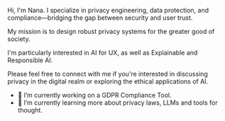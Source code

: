 Hi, I'm Nana. I specialize in privacy engineering, data protection, and compliance—bridging the gap between security and user trust.

My mission is to design robust privacy systems for the greater good of society.

I'm particularly interested in AI for UX, as well as Explainable and Responsible AI.

Please feel free to connect with me if you're interested in discussing privacy in the digital realm or exploring the ethical applications of AI.

- 🔭 I’m currently working on a GDPR Compliance Tool.
- 🌱 I’m currently learning more about privacy laws, LLMs and tools for thought.

<!--
**asanteanana/asanteanana** is a ✨ _special_ ✨ repository because its `README.md` (this file) appears on your GitHub profile.

Here are some ideas to get you started:

- 🔭 I’m currently working on compliance website tool.
- 🌱 I’m currently learning black
- 👯 I’m looking to collaborate on ...
- 🤔 I’m looking for help with ...
- 💬 Ask me about ...
- 📫 How to reach me: ...
- 😄 Pronouns: ...
- ⚡ Fun fact: ...
- 📫 You can reach out to me about edtech and cultural + technological intersections.

-->

